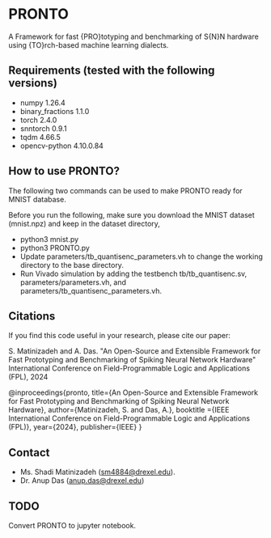 # PRONTO
A Framework for fast {PRO}totyping and benchmarking of S{N}N hardware using {TO}rch-based machine learning dialects.

## Requirements (tested with the following versions)
- numpy 1.26.4
- binary_fractions 1.1.0 
- torch 2.4.0
- snntorch 0.9.1
- tqdm 4.66.5
- opencv-python 4.10.0.84

## How to use PRONTO?
The following two commands can be used to make PRONTO ready for MNIST database.

Before you run the following, make sure you download the MNIST dataset (mnist.npz) and keep in the dataset directory,

- python3 mnist.py
- python3 PRONTO.py
- Update parameters/tb_quantisenc_parameters.vh to change the working directory to the base directory.
- Run Vivado simulation by adding the testbench tb/tb_quantisenc.sv, parameters/parameters.vh, and parameters/tb_quantisenc_parameters.vh.

## Citations
If you find this code useful in your research, please cite our paper:

S. Matinizadeh and A. Das. "An Open-Source and Extensible Framework for Fast Prototyping and Benchmarking of Spiking Neural Network Hardware" International Conference on Field-Programmable Logic and Applications (FPL), 2024

@inproceedings{pronto, 
title={An Open-Source and Extensible Framework for Fast Prototyping and Benchmarking of Spiking Neural Network Hardware}, 
author={Matinizadeh, S. and Das, A.}, 
booktitle ={IEEE International Conference on Field-Programmable Logic and Applications (FPL)}, 
year={2024}, 
publisher={IEEE} 
} 

## Contact
- Ms. Shadi Matinizadeh (sm4884@drexel.edu).
- Dr. Anup Das (anup.das@drexel.edu)

## TODO
Convert PRONTO to jupyter notebook.
